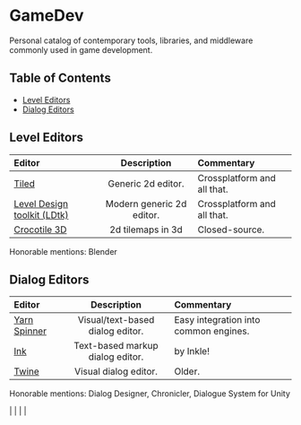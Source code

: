 # GameDev
Personal catalog of contemporary tools, libraries, and middleware commonly used in game development.

## Table of Contents
- [Level Editors](#level-editors)
- [Dialog Editors](#dialog-editors)

## Level Editors
| Editor | Description | Commentary |
|:---|:---:|:---|
| [Tiled](https://github.com/mapeditor/tiled) | Generic 2d editor. | Crossplatform and all that. |
| [Level Design toolkit (LDtk)](https://github.com/deepnight/ldtk) | Modern generic 2d editor. | Crossplatform and all that. |
| [Crocotile 3D](https://crocotile3d.com/) | 2d tilemaps in 3d | Closed-source. |

Honorable mentions: Blender

## Dialog Editors
| Editor | Description | Commentary |
|:---|:---:|:---|
| [Yarn Spinner](https://github.com/YarnSpinnerTool/YarnSpinner) | Visual/text-based dialog editor. | Easy integration into common engines. |
| [Ink](https://github.com/inkle/ink) | Text-based markup dialog editor. | by Inkle! |
| [Twine](https://github.com/klembot/twinejs) | Visual dialog editor. | Older. |

Honorable mentions: Dialog Designer, Chronicler, Dialogue System for Unity



| []() |  |  |
